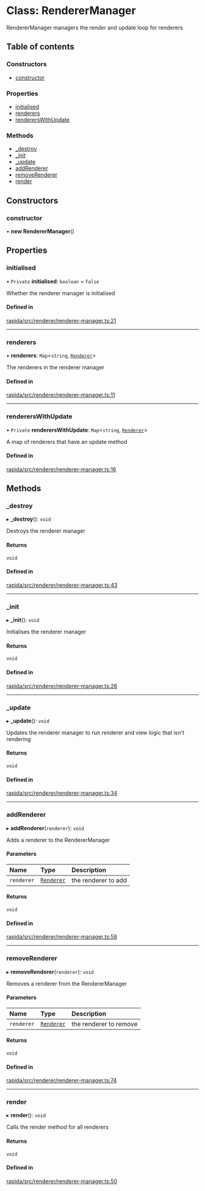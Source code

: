 # Class: RendererManager

RendererManager managers the render and update loop for renderers

## Table of contents

### Constructors

- [constructor](RendererManager.md#constructor)

### Properties

- [initialised](RendererManager.md#initialised)
- [renderers](RendererManager.md#renderers)
- [renderersWithUpdate](RendererManager.md#rendererswithupdate)

### Methods

- [\_destroy](RendererManager.md#_destroy)
- [\_init](RendererManager.md#_init)
- [\_update](RendererManager.md#_update)
- [addRenderer](RendererManager.md#addrenderer)
- [removeRenderer](RendererManager.md#removerenderer)
- [render](RendererManager.md#render)

## Constructors

### constructor

• **new RendererManager**()

## Properties

### initialised

• `Private` **initialised**: `boolean` = `false`

Whether the renderer manager is initialised

#### Defined in

[rapida/src/renderer/renderer-manager.ts:21](https://gitlab.com/rapidajs/rapida/-/blob/6cbf5c3/packages/rapida/src/renderer/renderer-manager.ts#L21)

___

### renderers

• **renderers**: `Map`<`string`, [`Renderer`](../interfaces/Renderer.md)\>

The renderers in the renderer manager

#### Defined in

[rapida/src/renderer/renderer-manager.ts:11](https://gitlab.com/rapidajs/rapida/-/blob/6cbf5c3/packages/rapida/src/renderer/renderer-manager.ts#L11)

___

### renderersWithUpdate

• `Private` **renderersWithUpdate**: `Map`<`string`, [`Renderer`](../interfaces/Renderer.md)\>

A map of renderers that have an update method

#### Defined in

[rapida/src/renderer/renderer-manager.ts:16](https://gitlab.com/rapidajs/rapida/-/blob/6cbf5c3/packages/rapida/src/renderer/renderer-manager.ts#L16)

## Methods

### \_destroy

▸ **_destroy**(): `void`

Destroys the renderer manager

#### Returns

`void`

#### Defined in

[rapida/src/renderer/renderer-manager.ts:43](https://gitlab.com/rapidajs/rapida/-/blob/6cbf5c3/packages/rapida/src/renderer/renderer-manager.ts#L43)

___

### \_init

▸ **_init**(): `void`

Initialises the renderer manager

#### Returns

`void`

#### Defined in

[rapida/src/renderer/renderer-manager.ts:26](https://gitlab.com/rapidajs/rapida/-/blob/6cbf5c3/packages/rapida/src/renderer/renderer-manager.ts#L26)

___

### \_update

▸ **_update**(): `void`

Updates the renderer manager to run renderer and view logic that isn't rendering

#### Returns

`void`

#### Defined in

[rapida/src/renderer/renderer-manager.ts:34](https://gitlab.com/rapidajs/rapida/-/blob/6cbf5c3/packages/rapida/src/renderer/renderer-manager.ts#L34)

___

### addRenderer

▸ **addRenderer**(`renderer`): `void`

Adds a renderer to the RendererManager

#### Parameters

| Name | Type | Description |
| :------ | :------ | :------ |
| `renderer` | [`Renderer`](../interfaces/Renderer.md) | the renderer to add |

#### Returns

`void`

#### Defined in

[rapida/src/renderer/renderer-manager.ts:58](https://gitlab.com/rapidajs/rapida/-/blob/6cbf5c3/packages/rapida/src/renderer/renderer-manager.ts#L58)

___

### removeRenderer

▸ **removeRenderer**(`renderer`): `void`

Removes a renderer from the RendererManager

#### Parameters

| Name | Type | Description |
| :------ | :------ | :------ |
| `renderer` | [`Renderer`](../interfaces/Renderer.md) | the renderer to remove |

#### Returns

`void`

#### Defined in

[rapida/src/renderer/renderer-manager.ts:74](https://gitlab.com/rapidajs/rapida/-/blob/6cbf5c3/packages/rapida/src/renderer/renderer-manager.ts#L74)

___

### render

▸ **render**(): `void`

Calls the render method for all renderers

#### Returns

`void`

#### Defined in

[rapida/src/renderer/renderer-manager.ts:50](https://gitlab.com/rapidajs/rapida/-/blob/6cbf5c3/packages/rapida/src/renderer/renderer-manager.ts#L50)
